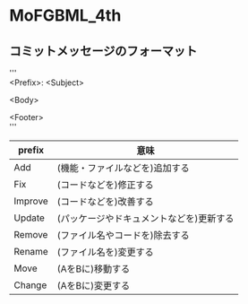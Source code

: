 # MoFGBML_4th

## コミットメッセージのフォーマット
'''  
\<Prefix\>: \<Subject\>  
  
\<Body\>  
  
\<Footer\>  
'''  
  
| prefix  | 意味 |  
| ---- | ---- |
| Add | (機能・ファイルなどを)追加する |  
| Fix | (コードなどを)修正する |  
| Improve | (コードなどを)改善する |  
| Update | (パッケージやドキュメントなどを)更新する |  
| Remove | (ファイル名やコードを)除去する |  
| Rename | (ファイル名を)変更する |  
| Move | (AをBに)移動する |  
| Change | (AをBに)変更する |  
